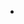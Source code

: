 - 
<!---
laurendudgeon/laurendudgeon is a ✨ special ✨ repository because its `README.md` (this file) appears on your GitHub profile.
You can click the Preview link to take a look at your changes.
--->
